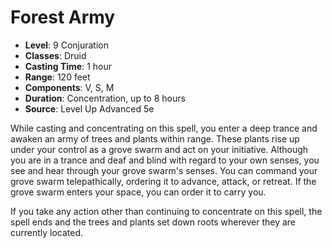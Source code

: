 # Forest Army

- **Level**: 9 Conjuration
- **Classes**: Druid
- **Casting Time**: 1 hour
- **Range**: 120 feet
- **Components**: V, S, M
- **Duration**: Concentration, up to 8 hours
- **Source**: Level Up Advanced 5e

While casting and concentrating on this spell, you enter a deep trance and awaken an army of trees and plants within range. These plants rise up under your control as a grove swarm and act on your initiative. Although you are in a trance and deaf and blind with regard to your own senses, you see and hear through your grove swarm's senses. You can command your grove swarm telepathically, ordering it to advance, attack, or retreat. If the grove swarm enters your space, you can order it to carry you.

If you take any action other than continuing to concentrate on this spell, the spell ends and the trees and plants set down roots wherever they are currently located.

